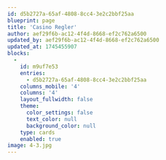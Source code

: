 ```yaml
---
id: d5b2727a-65af-4808-8cc4-3e2c2bbf25aa
blueprint: page
title: 'Casino Regler'
author: aef29f6b-ac12-4f4d-8668-ef2c762a6500
updated_by: aef29f6b-ac12-4f4d-8668-ef2c762a6500
updated_at: 1745455907
blocks:
  -
    id: m9uf7e53
    entries:
      - d5b2727a-65af-4808-8cc4-3e2c2bbf25aa
    columns_mobile: '4'
    columns: '4'
    layout_fullwidth: false
    theme:
      color_settings: false
      text_color: null
      background_color: null
    type: cards
    enabled: true
image: 4-3.jpg
---
```

